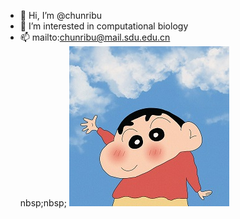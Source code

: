 - 👋 Hi, I’m @chunribu
- 👀 I’m interested in computational biology
- 📫 mailto:chunribu@mail.sdu.edu.cn
<br><span>nbsp;nbsp;</span>
<img src="intro.jpg" alt="pic"></img>
